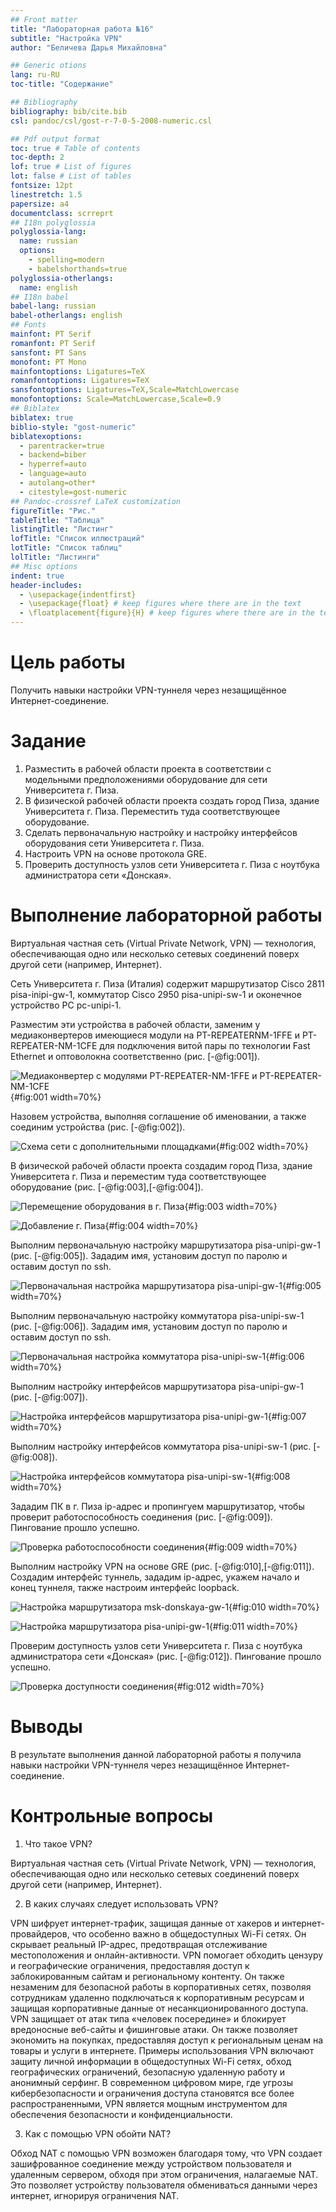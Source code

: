 ```yaml
---
## Front matter
title: "Лабораторная работа №16"
subtitle: "Настройка VPN"
author: "Беличева Дарья Михайловна"

## Generic otions
lang: ru-RU
toc-title: "Содержание"

## Bibliography
bibliography: bib/cite.bib
csl: pandoc/csl/gost-r-7-0-5-2008-numeric.csl

## Pdf output format
toc: true # Table of contents
toc-depth: 2
lof: true # List of figures
lot: false # List of tables
fontsize: 12pt
linestretch: 1.5
papersize: a4
documentclass: scrreprt
## I18n polyglossia
polyglossia-lang:
  name: russian
  options:
	- spelling=modern
	- babelshorthands=true
polyglossia-otherlangs:
  name: english
## I18n babel
babel-lang: russian
babel-otherlangs: english
## Fonts
mainfont: PT Serif
romanfont: PT Serif
sansfont: PT Sans
monofont: PT Mono
mainfontoptions: Ligatures=TeX
romanfontoptions: Ligatures=TeX
sansfontoptions: Ligatures=TeX,Scale=MatchLowercase
monofontoptions: Scale=MatchLowercase,Scale=0.9
## Biblatex
biblatex: true
biblio-style: "gost-numeric"
biblatexoptions:
  - parentracker=true
  - backend=biber
  - hyperref=auto
  - language=auto
  - autolang=other*
  - citestyle=gost-numeric
## Pandoc-crossref LaTeX customization
figureTitle: "Рис."
tableTitle: "Таблица"
listingTitle: "Листинг"
lofTitle: "Список иллюстраций"
lotTitle: "Список таблиц"
lolTitle: "Листинги"
## Misc options
indent: true
header-includes:
  - \usepackage{indentfirst}
  - \usepackage{float} # keep figures where there are in the text
  - \floatplacement{figure}{H} # keep figures where there are in the text
---
```


# Цель работы

Получить навыки настройки VPN-туннеля через незащищённое Интернет-соединение.

# Задание

1. Разместить в рабочей области проекта в соответствии с модельными предположениями оборудование для сети Университета г. Пиза.
2. В физической рабочей области проекта создать город Пиза, здание Университета г. Пиза. Переместить туда соответствующее оборудование.
3. Сделать первоначальную настройку и настройку интерфейсов оборудования
сети Университета г. Пиза.
4. Настроить VPN на основе протокола GRE.
5. Проверить доступность узлов сети Университета г. Пиза с ноутбука администратора сети «Донская».

# Выполнение лабораторной работы

Виртуальная частная сеть (Virtual Private Network, VPN) — технология,
обеспечивающая одно или несколько сетевых соединений поверх другой сети
(например, Интернет).

Сеть Университета г. Пиза (Италия) содержит маршрутизатор Cisco 2811
pisa-inipi-gw-1, коммутатор Cisco 2950 pisa-unipi-sw-1 и оконечное устройство PC pc-unipi-1.

Разместим эти устройства в рабочей области, заменим у медиаконвертеров имеющиеся модули на PT-REPEATERNM-1FFE и PT-REPEATER-NM-1CFE для подключения витой пары по технологии Fast Ethernet и оптоволокна соответственно (рис. [-@fig:001]).

![Медиаконвертер с модулями PT-REPEATER-NM-1FFE и PT-REPEATER-NM-1CFE](image/1.png){#fig:001 width=70%}

Назовем устройства, выполняя соглашение об именовании, а также соединим устройства (рис. [-@fig:002]).

![Схема сети с дополнительными площадками](image/2.png){#fig:002 width=70%}

В физической рабочей области проекта создадим город Пиза, здание Университета г. Пиза и переместим туда соответствующее оборудование (рис. [-@fig:003],[-@fig:004]). 

![Перемещение оборудования в г. Пиза](image/3.png){#fig:003 width=70%}

![Добавление г. Пиза](image/4.png){#fig:004 width=70%}

Выполним первоначальную настройку маршрутизатора pisa-unipi-gw-1 (рис. [-@fig:005]). Зададим имя, установим доступ по паролю и оставим доступ по ssh.

![Первоначальная настройка маршрутизатора pisa-unipi-gw-1](image/5.png){#fig:005 width=70%}

Выполним первоначальную настройку коммутатора pisa-unipi-sw-1 (рис. [-@fig:006]). Зададим имя, установим доступ по паролю и оставим доступ по ssh.

![Первоначальная настройка коммутатора pisa-unipi-sw-1](image/6.png){#fig:006 width=70%}

Выполним настройку интерфейсов маршрутизатора pisa-unipi-gw-1 (рис. [-@fig:007]).

![Настройка интерфейсов маршрутизатора pisa-unipi-gw-1](image/7.png){#fig:007 width=70%}

Выполним настройку интерфейсов коммутатора pisa-unipi-sw-1 (рис. [-@fig:008]).

![Настройка интерфейсов коммутатора pisa-unipi-sw-1](image/8.png){#fig:008 width=70%}

Зададим ПК в г. Пиза ip-адрес и пропингуем маршрутизатор, чтобы проверит работоспособность соединения (рис. [-@fig:009]). Пингование прошло успешно.

![Проверка работоспособности соединения](image/9.png){#fig:009 width=70%}

Выполним настройку VPN на основе GRE (рис. [-@fig:010],[-@fig:011]). Создадим интерфейс туннель, зададим ip-адрес, укажем начало и конец туннеля, также настроим интерфейс loopback.

![Настройка маршрутизатора msk-donskaya-gw-1](image/10.png){#fig:010 width=70%}

![Настройка маршрутизатора pisa-unipi-gw-1](image/11.png){#fig:011 width=70%}

Проверим доступность узлов сети Университета г. Пиза с ноутбука администратора сети «Донская» (рис. [-@fig:012]). Пингование прошло успешно.

![Проверка доступности соединения](image/12.png){#fig:012 width=70%}

# Выводы

В результате выполнения данной лабораторной работы я получила навыки настройки VPN-туннеля через незащищённое Интернет-соединение.


# Контрольные вопросы

1. Что такое VPN?

Виртуальная частная сеть (Virtual Private Network, VPN) — технология,
обеспечивающая одно или несколько сетевых соединений поверх другой сети
(например, Интернет).

2. В каких случаях следует использовать VPN?

VPN шифрует интернет-трафик, защищая данные от хакеров и интернет-провайдеров, что особенно важно в общедоступных Wi-Fi сетях. Он скрывает реальный IP-адрес, предотвращая отслеживание местоположения и онлайн-активности.
VPN помогает обходить цензуру и географические ограничения, предоставляя доступ к заблокированным сайтам и региональному контенту. Он также незаменим для безопасной работы в корпоративных сетях, позволяя сотрудникам удаленно подключаться к корпоративным ресурсам и защищая корпоративные данные от несанкционированного доступа.
VPN защищает от атак типа «человек посередине» и блокирует вредоносные веб-сайты и фишинговые атаки. Он также позволяет экономить на покупках, предоставляя доступ к региональным ценам на товары и услуги в интернете.
Примеры использования VPN включают защиту личной информации в общедоступных Wi-Fi сетях, обход географических ограничений, безопасную удаленную работу и анонимный серфинг. В современном цифровом мире, где угрозы кибербезопасности и ограничения доступа становятся все более распространенными, VPN является мощным инструментом для обеспечения безопасности и конфиденциальности.

3. Как с помощью VPN обойти NAT?

Обход NAT с помощью VPN возможен благодаря тому, что VPN создает зашифрованное соединение между устройством пользователя и удаленным сервером, обходя при этом ограничения, налагаемые NAT. Это позволяет устройству пользователя обмениваться данными через интернет, игнорируя ограничения NAT.